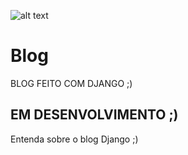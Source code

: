 ![alt text](https://dkrn4sk0rn31v.cloudfront.net/2019/09/04112944/DJANGO-PROJETOS-PYCHARM.png)
# Blog
BLOG FEITO COM DJANGO ;)


## EM DESENVOLVIMENTO ;)

Entenda sobre o blog Django ;)
